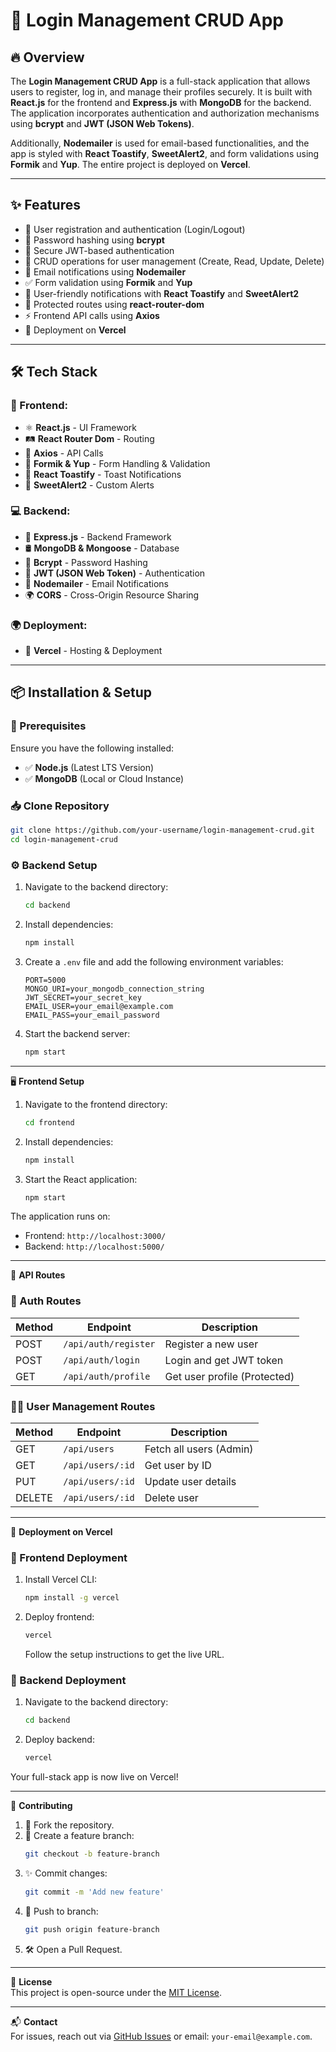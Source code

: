 # 🚀 Login Management CRUD App

## 🔥 Overview
The **Login Management CRUD App** is a full-stack application that allows users to register, log in, and manage their profiles securely. It is built with **React.js** for the frontend and **Express.js** with **MongoDB** for the backend. The application incorporates authentication and authorization mechanisms using **bcrypt** and **JWT (JSON Web Tokens)**. 

Additionally, **Nodemailer** is used for email-based functionalities, and the app is styled with **React Toastify**, **SweetAlert2**, and form validations using **Formik** and **Yup**. The entire project is deployed on **Vercel**.

---

## ✨ Features
- 🔐 User registration and authentication (Login/Logout)
- 🔑 Password hashing using **bcrypt**
- 🔏 Secure JWT-based authentication
- 📝 CRUD operations for user management (Create, Read, Update, Delete)
- 📧 Email notifications using **Nodemailer**
- ✅ Form validation using **Formik** and **Yup**
- 🔔 User-friendly notifications with **React Toastify** and **SweetAlert2**
- 🔄 Protected routes using **react-router-dom**
- ⚡ Frontend API calls using **Axios**
- 🚀 Deployment on **Vercel**

---

## 🛠 Tech Stack
### 🎨 Frontend:
- ⚛ **React.js** - UI Framework
- 🛤 **React Router Dom** - Routing
- 🔗 **Axios** - API Calls
- 📝 **Formik & Yup** - Form Handling & Validation
- 🔔 **React Toastify** - Toast Notifications
- 🎨 **SweetAlert2** - Custom Alerts

### 💻 Backend:
- 🚀 **Express.js** - Backend Framework
- 🛢 **MongoDB & Mongoose** - Database
- 🔐 **Bcrypt** - Password Hashing
- 🔑 **JWT (JSON Web Token)** - Authentication
- 📧 **Nodemailer** - Email Notifications
- 🌍 **CORS** - Cross-Origin Resource Sharing

### 🌍 Deployment:
- 🚀 **Vercel** - Hosting & Deployment

---

## 📦 Installation & Setup
### 🔧 Prerequisites
Ensure you have the following installed:
- ✅ **Node.js** (Latest LTS Version)
- ✅ **MongoDB** (Local or Cloud Instance)

### 📥 Clone Repository
```bash
git clone https://github.com/your-username/login-management-crud.git
cd login-management-crud
```

### ⚙️ **Backend Setup**

1. Navigate to the backend directory:
   ```bash
   cd backend
   ```

2. Install dependencies:
   ```bash
   npm install
   ```

3. Create a `.env` file and add the following environment variables:
   ```env
   PORT=5000
   MONGO_URI=your_mongodb_connection_string
   JWT_SECRET=your_secret_key
   EMAIL_USER=your_email@example.com
   EMAIL_PASS=your_email_password
   ```

4. Start the backend server:
   ```bash
   npm start
   ```

---

🖥 **Frontend Setup**

1. Navigate to the frontend directory:
   ```bash
   cd frontend
   ```

2. Install dependencies:
   ```bash
   npm install
   ```

3. Start the React application:
   ```bash
   npm start
   ```

The application runs on:  
- Frontend: `http://localhost:3000/`  
- Backend: `http://localhost:5000/`

---

🔗 **API Routes**

### 🔐 Auth Routes
| Method | Endpoint            | Description                      |
|--------|---------------------|----------------------------------|
| POST   | `/api/auth/register`| Register a new user              |
| POST   | `/api/auth/login`   | Login and get JWT token          |
| GET    | `/api/auth/profile` | Get user profile (Protected)     |

### 🧑‍💻 User Management Routes
| Method | Endpoint            | Description                      |
|--------|---------------------|----------------------------------|
| GET    | `/api/users`        | Fetch all users (Admin)          |
| GET    | `/api/users/:id`    | Get user by ID                   |
| PUT    | `/api/users/:id`    | Update user details              |
| DELETE | `/api/users/:id`    | Delete user                      |

---

🚀 **Deployment on Vercel**

### 📡 Frontend Deployment
1. Install Vercel CLI:
   ```bash
   npm install -g vercel
   ```

2. Deploy frontend:
   ```bash
   vercel
   ```
   Follow the setup instructions to get the live URL.

### 📡 Backend Deployment
1. Navigate to the backend directory:
   ```bash
   cd backend
   ```

2. Deploy backend:
   ```bash
   vercel
   ```

Your full-stack app is now live on Vercel!

---

🤝 **Contributing**

1. 🍴 Fork the repository.
2. 🌱 Create a feature branch:
   ```bash
   git checkout -b feature-branch
   ```
3. ✨ Commit changes:
   ```bash
   git commit -m 'Add new feature'
   ```
4. 🚀 Push to branch:
   ```bash
   git push origin feature-branch
   ```
5. 🛠 Open a Pull Request.

---

📝 **License**  
This project is open-source under the [MIT License](LICENSE).

---

📬 **Contact**  
For issues, reach out via [GitHub Issues](https://github.com/Motitumbahamphe7952/React_loginManagement_Backend/issues) or email: `your-email@example.com`.

